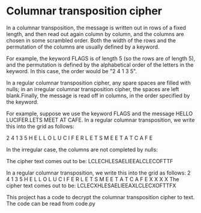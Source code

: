 # Columnar transposition cipher

In a columnar transposition, the message is written out in rows of a fixed length, and then read out again column by column, and the columns are chosen in some scrambled order. Both the width of the rows and the permutation of the columns are usually defined by a keyword.

For example, the keyword FLAGS is of length 5 (so the rows are of length 5), and the permutation is defined by the alphabetical order of the letters in the keyword. In this case, the order would be "2 4 1 3 5".
 
In a regular columnar transposition cipher, any spare spaces are filled with nulls; in an irregular columnar transposition cipher, the spaces are left blank.Finally, the message is read off in columns, in the order specified by the keyword.
 
For example, suppose we use the keyword FLAGS and the message HELLO LUCIFER.LETS MEET AT CAFE. In a regular columnar transposition, we write this into the grid as follows:
 
 
2 4 1 3 5
H E L L O
L U C I F
E R L E T
S M E E T
A T C A F
E

In the irregular case, the columns are not completed by nulls:

The cipher text comes out to be:
LCLECHLESAELIEEALCLECOFTTF

In a regular columnar transposition, we write this into the grid as follows:
2 4 1 3 5
H E L L O
L U C I F
E R L E T
S M E E T
A T C A F
E X X X X
The cipher text comes out to be:
LCLECXHLESAELIEEAXLCLECXOFTTFX



This project has a code to decrypt the columnar transposition cipher to text.
The code can be read from code.py
